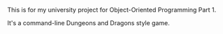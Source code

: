 This is for my university project for Object-Oriented Programming Part 1.

It's a command-line Dungeons and Dragons style game.
